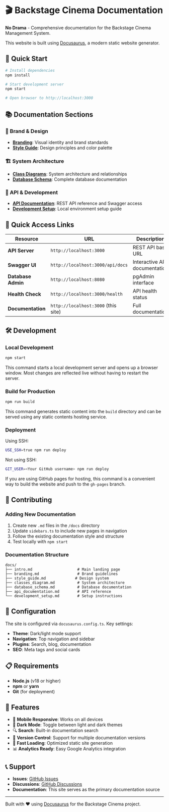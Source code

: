 # 🎬 Backstage Cinema Documentation

**No Drama** - Comprehensive documentation for the Backstage Cinema Management System.

This website is built using [Docusaurus](https://docusaurus.io/), a modern static website generator.

## 🚀 Quick Start

```bash
# Install dependencies
npm install

# Start development server
npm start

# Open browser to http://localhost:3000
```

## 📚 Documentation Sections

### 🎨 Brand & Design
- **[Branding](docs/branding.md)**: Visual identity and brand standards
- **[Style Guide](docs/style_guide.md)**: Design principles and color palette

### 🏗️ System Architecture
- **[Class Diagrams](docs/classes_diagram.md)**: System architecture and relationships
- **[Database Schema](docs/database_schema.md)**: Complete database documentation

### 🚀 API & Development
- **[API Documentation](docs/api_documentation.md)**: REST API reference and Swagger access
- **[Development Setup](docs/development_setup.md)**: Local environment setup guide

## 🔗 Quick Access Links

| Resource | URL | Description |
|----------|-----|-------------|
| **API Server** | `http://localhost:3000` | REST API base URL |
| **Swagger UI** | `http://localhost:3000/api/docs` | Interactive API documentation |
| **Database Admin** | `http://localhost:8080` | pgAdmin interface |
| **Health Check** | `http://localhost:3000/health` | API health status |
| **Documentation** | `http://localhost:3000` (this site) | Full documentation |

## 🛠️ Development

### Local Development

```bash
npm start
```

This command starts a local development server and opens up a browser window. Most changes are reflected live without having to restart the server.

### Build for Production

```bash
npm run build
```

This command generates static content into the `build` directory and can be served using any static contents hosting service.

### Deployment

Using SSH:

```bash
USE_SSH=true npm run deploy
```

Not using SSH:

```bash
GIT_USER=<Your GitHub username> npm run deploy
```

If you are using GitHub pages for hosting, this command is a convenient way to build the website and push to the `gh-pages` branch.

## 📝 Contributing

### Adding New Documentation

1. Create new `.md` files in the `/docs` directory
2. Update `sidebars.ts` to include new pages in navigation
3. Follow the existing documentation style and structure
4. Test locally with `npm start`

### Documentation Structure

```
docs/
├── intro.md                    # Main landing page
├── branding.md                 # Brand guidelines
├── style_guide.md             # Design system
├── classes_diagram.md          # System architecture
├── database_schema.md          # Database documentation
├── api_documentation.md        # API reference
└── development_setup.md        # Setup instructions
```

## 🔧 Configuration

The site is configured via `docusaurus.config.ts`. Key settings:

- **Theme**: Dark/light mode support
- **Navigation**: Top navigation and sidebar
- **Plugins**: Search, blog, documentation
- **SEO**: Meta tags and social cards

## 📋 Requirements

- **Node.js** (v18 or higher)
- **npm** or **yarn**
- **Git** (for deployment)

## 🎯 Features

- 📱 **Mobile Responsive**: Works on all devices
- 🌙 **Dark Mode**: Toggle between light and dark themes
- 🔍 **Search**: Built-in documentation search
- 📖 **Version Control**: Support for multiple documentation versions
- 🚀 **Fast Loading**: Optimized static site generation
- 📊 **Analytics Ready**: Easy Google Analytics integration

## 📞 Support

- **Issues**: [GitHub Issues](https://github.com/your-org/backstage-cinema/issues)
- **Discussions**: [GitHub Discussions](https://github.com/your-org/backstage-cinema/discussions)
- **Documentation**: This site serves as the primary documentation source

---

Built with ❤️ using [Docusaurus](https://docusaurus.io/) for the Backstage Cinema project.








